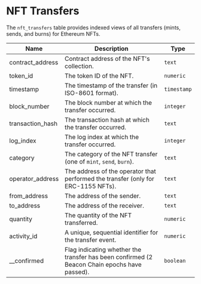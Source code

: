 # NFT Transfers

The `nft_transfers` table provides indexed views of all transfers (mints, sends, and burns) for Ethereum NFTs.

| Name                | Description                                                                 | Type        |
| --------- | --------- | --------------------------------------------------------------------------- |
| contract_address | Contract address of the NFT's collection. | `text` |
| token_id | The token ID of the NFT. | `numeric` |
| timestamp | The timestamp of the transfer (in ISO-8601 format). | `timestamp` |
| block_number | The block number at which the transfer occurred. | `integer` |
| transaction_hash | The transaction hash at which the transfer occurred. | `text` |
| log_index | The log index at which the transfer occurred. | `integer` |
| category | The category of the NFT transfer (one of `mint`, `send`, `burn`). | `text` |
| operator_address | The address of the operator that performed the transfer (only for ERC-1155 NFTs). | `text` |
| from_address | The address of the sender. | `text` |
| to_address | The address of the receiver. | `text` |
| quantity | The quantity of the NFT transferred. | `numeric` |
| activity_id | A unique, sequential identifier for the transfer event. | `numeric` |
| __confirmed | Flag indicating whether the transfer has been confirmed (2 Beacon Chain epochs have passed). | `boolean` |
